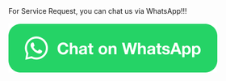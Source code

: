 <html>
  For Service Request, you can chat us via WhatsApp!!!<br/><br/>
  <a 
    aria-label="Chat on WhatsApp" href="https://wa.me/17812306386?text=Service%20Request"> 
      <img 
        alt="Chat on WhatsApp" 
        src="WhatsAppButtonGreenLarge.png"/>
  </a>
</html>
